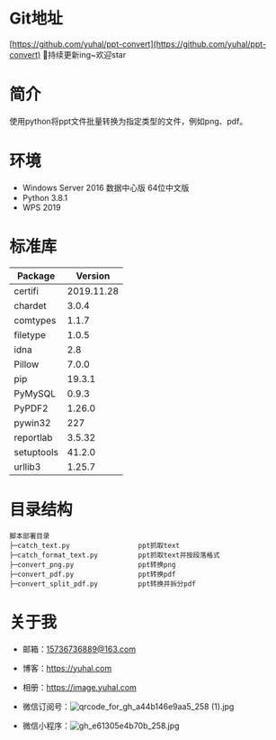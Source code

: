 # Git地址
[https://github.com/yuhal/ppt-convert](https://github.com/yuhal/ppt-convert)
🐰持续更新ing~欢迎star

# 简介
使用python将ppt文件批量转换为指定类型的文件，例如png、pdf。

# 环境
- Windows Server  2016 数据中心版 64位中文版
- Python 3.8.1
- WPS 2019

# 标准库
|Package   |Version   |
| ------------ | ------------ |
|certifi    |2019.11.28
|chardet    |3.0.4
|comtypes   |1.1.7
|filetype   |1.0.5
|idna       |2.8
|Pillow     |7.0.0
|pip        |19.3.1
|PyMySQL    |0.9.3
|PyPDF2     |1.26.0
|pywin32    |227
|reportlab  |3.5.32
|setuptools |41.2.0
|urllib3    |1.25.7

# 目录结构
```
脚本部署目录
├─catch_text.py                 ppt抓取text
├─catch_format_text.py          ppt抓取text并按段落格式
├─convert_png.py                ppt转换png
├─convert_pdf.py                ppt转换pdf
├─convert_split_pdf.py          ppt转换并拆分pdf
```

# 关于我
- 邮箱：15736736889@163.com
- 博客：https://yuhal.com
- 相册：https://image.yuhal.com
- 微信订阅号：![qrcode_for_gh_a44b146e9aa5_258 (1).jpg](https://upload-images.jianshu.io/upload_images/15325592-a386599c3e3fe4b8.jpg?imageMogr2/auto-orient/strip%7CimageView2/2/w/1240)

- 微信小程序：![gh_e61305e4b70b_258.jpg](https://upload-images.jianshu.io/upload_images/15325592-e3f8e867c427ac54.jpg?imageMogr2/auto-orient/strip%7CimageView2/2/w/1240)


